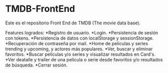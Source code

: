 # TMDB-FrontEnd
Este  es el repositorio Front End de TMDB (The movie data base).

Features logrados:
*Registro de usuario.
*Login.
*Persistencia de sesión con tokens.
*Persistencia de datos con localStorage y sessionStorage.
*Recuperación de contraseña por mail.
*Home de películas y series trending y upcoming, y actores más populares.
*Ver, buscar y eliminar favoritos.
*Buscar películas y/o series y visualizar resultados en Card's.
*Ver deatalle y trailer de una película o serie desde favoritos y/o resultados de búsqueda.
*Cerrar sesión.

